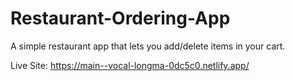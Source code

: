 # Restaurant-Ordering-App
A simple restaurant app that lets you add/delete items in your cart. 

Live Site:
https://main--vocal-longma-0dc5c0.netlify.app/
